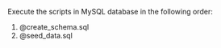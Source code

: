 Execute the scripts in MySQL database in the following order:
1. @create_schema.sql
2. @seed_data.sql